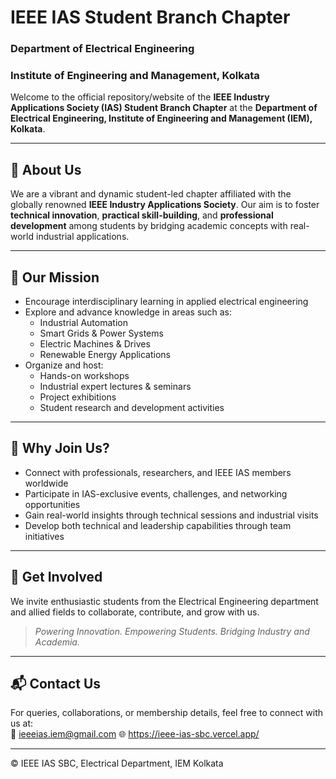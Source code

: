 # IEEE IAS Student Branch Chapter  
### Department of Electrical Engineering  
### Institute of Engineering and Management, Kolkata  

Welcome to the official repository/website of the **IEEE Industry Applications Society (IAS) Student Branch Chapter** at the **Department of Electrical Engineering, Institute of Engineering and Management (IEM), Kolkata**.

---

## 🌟 About Us

We are a vibrant and dynamic student-led chapter affiliated with the globally renowned **IEEE Industry Applications Society**. Our aim is to foster **technical innovation**, **practical skill-building**, and **professional development** among students by bridging academic concepts with real-world industrial applications.

---

## 🎯 Our Mission

- Encourage interdisciplinary learning in applied electrical engineering
- Explore and advance knowledge in areas such as:
  - Industrial Automation  
  - Smart Grids & Power Systems  
  - Electric Machines & Drives  
  - Renewable Energy Applications  
- Organize and host:
  - Hands-on workshops  
  - Industrial expert lectures & seminars  
  - Project exhibitions  
  - Student research and development activities

---

## 🔗 Why Join Us?

- Connect with professionals, researchers, and IEEE IAS members worldwide  
- Participate in IAS-exclusive events, challenges, and networking opportunities  
- Gain real-world insights through technical sessions and industrial visits  
- Develop both technical and leadership capabilities through team initiatives

---

## 📣 Get Involved

We invite enthusiastic students from the Electrical Engineering department and allied fields to collaborate, contribute, and grow with us.

> _Powering Innovation. Empowering Students. Bridging Industry and Academia._

---

## 📬 Contact Us

For queries, collaborations, or membership details, feel free to connect with us at:  
📧 ieeeias.iem@gmail.com
🌐 https://ieee-ias-sbc.vercel.app/


---

© IEEE IAS SBC, Electrical Department, IEM Kolkata
